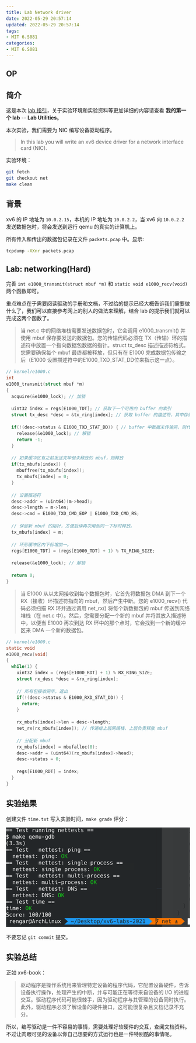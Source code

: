 ```yaml
---
title: Lab Network driver
date: 2022-05-29 20:57:14
updated: 2022-05-29 20:57:14
tags:
- MIT 6.S081
categories:
- MIT 6.S081
---
```


## OP



<!--more-->

## 简介
这是本次 [lab 指引](https://pdos.csail.mit.edu/6.S081/2021/labs/net.html)，关于实验环境和实验资料等更加详细的内容请查看 **我的第一个 lab** -- **Lab Utilities**。

本次实验，我们需要为 NIC 编写设备驱动程序。
> In this lab you will write an xv6 device driver for a network interface card (NIC). 

实验环境：
``` sh
git fetch
git checkout net
make clean
```

## 背景

xv6 的 IP 地址为 `10.0.2.15`，本机的 IP 地址为 `10.0.2.2`，当 xv6 向 `10.0.2.2` 发送数据包时，将会发送到运行 qemu 的真实的计算机上。

所有传入和传出的数据包记录在文件 `packets.pcap` 中。显示:
``` sh
tcpdump -XXnr packets.pcap
```

## Lab: networking(Hard)

完善 `int e1000_transmit(struct mbuf *m)` 和 `static void
e1000_recv(void)` 两个函数即可。

重点难点在于需要阅读驱动的手册和文档，不过给的提示已经大概告诉我们需要做什么了，我们可以直接参考网上的别人的做法来理解，结合 lab 的提示我们就可以完成这两个函数了。

> 当 net.c 中的网络堆栈需要发送数据包时，它会调用 e1000_transmit() 并使用 mbuf 保存要发送的数据包。您的传输代码必须在 TX（传输）环的描述符中放置一个指向数据包数据的指针。struct tx_desc 描述描述符格式。您需要确保每个 mbuf 最终都被释放，但只有在 E1000 完成数据包传输之后（E1000 设置描述符中的E1000_TXD_STAT_DD位来指示这一点）。

``` c
// kernel/e1000.c
int
e1000_transmit(struct mbuf *m)
{
  acquire(&e1000_lock); // 加锁

  uint32 index = regs[E1000_TDT]; // 获取下一个可用的 buffer 的索引
  struct tx_desc *desc = &tx_ring[index]; // 获取 buffer 的描述符，其中存储关于该 buffer 的各种信息

  if(!(desc->status & E1000_TXD_STAT_DD)) { // buffer 中数据未传输完，则代表环形 buffer 列表全部用完，缓冲区不足，返回错误
    release(&e1000_lock); // 解锁
    return -1;
  }

  // 如果缓冲区有之前发送完毕但未释放的 mbuf，则释放
  if(tx_mbufs[index]) {
    mbuffree(tx_mbufs[index]);
    tx_mbufs[index] = 0;
  }

  // 设置描述符
  desc->addr = (uint64)(m->head);
  desc->length = m->len;
  desc->cmd = E1000_TXD_CMD_EOP | E1000_TXD_CMD_RS;

  // 保留新 mbuf 的指针，方便后续再次用到同一下标时释放。
  tx_mbufs[index] = m;

  // 环形缓冲区内下标增加一。
  regs[E1000_TDT] = (regs[E1000_TDT] + 1) % TX_RING_SIZE;

  release(&e1000_lock); // 解锁

  return 0;
}
```

> 当 E1000 从以太网接收到每个数据包时，它首先将数据包 DMA 到下一个 RX（接收）环描述符指向的 mbuf，然后产生中断。您的 e1000_recv() 代码必须扫描 RX 环并通过调用 net_rx() 将每个新数据包的 mbuf 传送到网络堆栈（在 net.c 中）。然后，您需要分配一个新的 mbuf 并将其放入描述符中，以便当 E1000 再次到达 RX 环中的那个点时，它会找到一个新的缓冲区来 DMA 一个新的数据包。

``` c
// kernel/e1000.c
static void
e1000_recv(void)
{
  while(1) {
    uint32 index = (regs[E1000_RDT] + 1) % RX_RING_SIZE;
    struct rx_desc *desc = &rx_ring[index];

    // 所有包接收完毕，退出
    if(!(desc->status & E1000_RXD_STAT_DD)) {
      return;
    }

    rx_mbufs[index]->len = desc->length;
    net_rx(rx_mbufs[index]); // 传递给上层网络栈，上层负责释放 mbuf

    // 分配新 mbuf
    rx_mbufs[index] = mbufalloc(0); 
    desc->addr = (uint64)(rx_mbufs[index]->head);
    desc->status = 0;

    regs[E1000_RDT] = index;
  }
}
```

## 实验结果

创建文件 `time.txt` 写入实验时间，`make grade` 评分：

![](2022-5-29/2022-5-29_1.png)

不要忘记 `git commit` 提交。

## 实验总结
正如 xv6-book：

> 驱动程序是操作系统用来管理特定设备的程序代码，它配置设备硬件，告诉设备执行操作，处理产生的中断，并与可能正在等待来自设备的 I/O 的进程交互。驱动程序代码可能很棘手，因为驱动程序与其管理的设备同时执行。此外，驱动程序必须了解设备的硬件接口，这可能很复杂且文档记录不充分。

所以，编写驱动是一件不容易的事情，需要处理好软硬件的交互，查阅文档资料。不过让肉眼可见的设备以你自己想要的方式运行也是一件特别酷的事情呢。